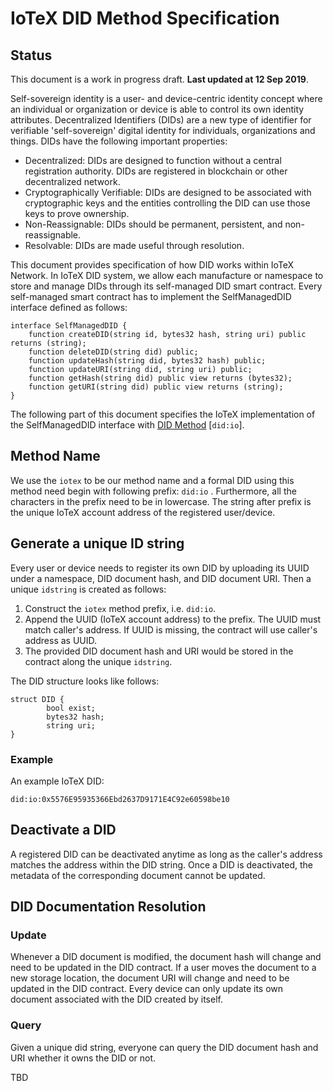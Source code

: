 # IoTeX DID Method Specification

## Status
This document is a work in progress draft. **Last updated at 12 Sep 2019**.

Self-sovereign identity is a user- and device-centric identity concept where an individual or organization or device is able to control its own identity attributes. Decentralized Identifiers (DIDs) are a new type of identifier for verifiable 'self-sovereign' digital identity for individuals, organizations and things. DIDs have the following important properties:
- Decentralized: DIDs are designed to function without a central registration authority. DIDs are registered in blockchain or other decentralized network.
- Cryptographically Verifiable: DIDs are designed to be associated with cryptographic keys and the entities controlling the DID can use those keys to prove ownership.
- Non-Reassignable: DIDs should be permanent, persistent, and non-reassignable.
- Resolvable: DIDs are made useful through resolution.

This document provides specification of how DID works within IoTeX Network. In IoTeX DID system, we allow each manufacture or namespace to store and manage DIDs through its self-managed DID smart contract. Every self-managed smart contract has to implement the SelfManagedDID interface defined as follows:

```
interface SelfManagedDID {
    function createDID(string id, bytes32 hash, string uri) public returns (string);
    function deleteDID(string did) public;
    function updateHash(string did, bytes32 hash) public;
    function updateURI(string did, string uri) public;
    function getHash(string did) public view returns (bytes32);
    function getURI(string did) public view returns (string);
}
```

The following part of this document specifies the IoTeX implementation of the SelfManagedDID interface with [DID Method](https://w3c-ccg.github.io/did-spec/#specific-did-method-schemes) [`did:io`].

## Method Name

We use the `iotex` to be our method name and a formal DID using this method need begin with following prefix: `did:io` . Furthermore, all the characters in the prefix need to be in lowercase. The string after prefix is the unique IoTeX account address of the registered user/device.

## Generate a unique ID string

Every user or device needs to register its own DID by uploading its UUID under a namespace, DID document hash, and DID document URI. Then a unique `idstring` is created as follows:

1.  Construct the `iotex` method prefix, i.e. `did:io`.
2.  Append the UUID (IoTeX account address) to the prefix. The UUID must match caller's address. If UUID is missing, the contract will use caller's address as UUID. 
3. The provided DID document hash and URI would be stored in the contract along the unique `idstring`.

The DID structure looks like follows:
```
struct DID {
        bool exist;
        bytes32 hash;
        string uri;
}
```

### Example

An example IoTeX DID:

```
did:io:0x5576E95935366Ebd2637D9171E4C92e60598be10
```

## Deactivate a DID

A registered DID can be deactivated anytime as long as the caller's address matches the address within the DID string. Once a DID is deactivated, the metadata of the corresponding document cannot be updated. 

## DID Documentation Resolution

### Update

Whenever a DID document is modified, the document hash will change and need to be updated in the DID contract. If a user moves the document to a new storage location, the document URI will change and need to be updated in the DID contract. Every device can only update its own document associated with the DID created by itself.

### Query
Given a unique did string, everyone can query the DID document hash and URI whether it owns the DID or not.  

TBD
